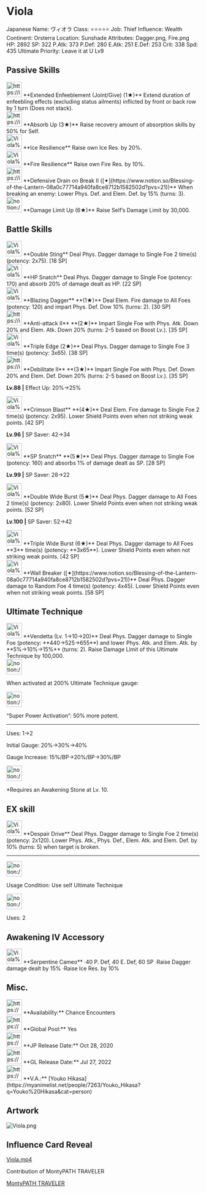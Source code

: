 # Viola

Japanese Name: ヴィオラ
Class: ⭐️⭐️⭐️⭐️⭐️
Job: Thief
Influence: Wealth
Continent: Orsterra
Location: Sunshade
Attributes: Dagger.png, Fire.png
HP: 2892
SP: 322
P.Atk: 373
P.Def: 280
E.Atk: 251
E.Def: 253
Crit: 338
Spd: 435
Ultimate Priority: Leave it at U Lv9

## Passive Skills

<aside>
<img src="https://img.game8.jp/7217336/57608b3899d6789553779c14b3801788.png/show" alt="https://img.game8.jp/7217336/57608b3899d6789553779c14b3801788.png/show" width="40px" /> **Extended Enfeeblement (Joint/Give) (1★)**
Extend duration of enfeebling effects (excluding status ailments) inflicted by front or back row by 1 turn (Does not stack).

</aside>

<aside>
<img src="https://img.game8.jp/6974758/ed1f5333f598ef855fa826559dfa3ac9.png/show" alt="https://img.game8.jp/6974758/ed1f5333f598ef855fa826559dfa3ac9.png/show" width="40px" /> **Absorb Up (3★)**
Raise recovery amount of absorption skills by 50% for Self.

</aside>

<aside>
<img src="Viola%205251b06411cc42dc992990a04d2eddd3/Ice_Resilience.png" alt="Viola%205251b06411cc42dc992990a04d2eddd3/Ice_Resilience.png" width="40px" /> **Ice Resilience**
Raise own Ice Res. by 20%.

</aside>

<aside>
<img src="Viola%205251b06411cc42dc992990a04d2eddd3/Fire_Resilience.png" alt="Viola%205251b06411cc42dc992990a04d2eddd3/Fire_Resilience.png" width="40px" /> **Fire Resilience**
Raise own Fire Res. by 10%.

</aside>

<aside>
<img src="https://img.game8.jp/6930259/b048c4041f8f82634b3892418bfc02fd.png/show" alt="https://img.game8.jp/6930259/b048c4041f8f82634b3892418bfc02fd.png/show" width="40px" /> **Defensive Drain on Break II ([✦](https://www.notion.so/Blessing-of-the-Lantern-08a0c77714a940fa8ce8712b1582502d?pvs=21))**
When breaking an enemy: Lower Phys. Def. and Elem. Def. by 15% (turns: 3).

</aside>

<aside>
<img src="notion://custom_emoji/2482af5e-3bb7-4af8-a110-df4150e44521/17debbc6-5396-80a6-933a-007af3a7f551" alt="notion://custom_emoji/2482af5e-3bb7-4af8-a110-df4150e44521/17debbc6-5396-80a6-933a-007af3a7f551" width="40px" /> **Damage Limit Up (6★)**
Raise Self’s Damage Limit by 30,000.

</aside>

## Battle Skills

<aside>
<img src="Viola%205251b06411cc42dc992990a04d2eddd3/Dagger.png" alt="Viola%205251b06411cc42dc992990a04d2eddd3/Dagger.png" width="40px" /> **Double Sting**
Deal Phys. Dagger damage to Single Foe 2 time(s) (potency: 2x75). [18 SP]

</aside>

<aside>
<img src="Viola%205251b06411cc42dc992990a04d2eddd3/Dagger%201.png" alt="Viola%205251b06411cc42dc992990a04d2eddd3/Dagger%201.png" width="40px" /> **HP Snatch**
Deal Phys. Dagger damage to Single Foe (potency: 170) and absorb 20% of damage dealt as HP. [22 SP]

</aside>

<aside>
<img src="Viola%205251b06411cc42dc992990a04d2eddd3/Fire.png" alt="Viola%205251b06411cc42dc992990a04d2eddd3/Fire.png" width="40px" /> **Blazing Dagger** **(1★)**
Deal Elem. Fire damage to All Foes (potency: 120) and impart Phys. Def. Dow 10% (turns: 2). [30 SP]

</aside>

<aside>
<img src="https://img.game8.jp/6909196/ce50237128dbdac99dd75aad5895bba1.png/show" alt="https://img.game8.jp/6909196/ce50237128dbdac99dd75aad5895bba1.png/show" width="40px" /> **Anti-attack II** **(2★)**
Impart Single Foe with Phys. Atk. Down 20% and Elem. Atk. Down 20% (turns: 2-5 based on Boost Lv.). [35 SP]

</aside>

<aside>
<img src="Viola%205251b06411cc42dc992990a04d2eddd3/Dagger%202.png" alt="Viola%205251b06411cc42dc992990a04d2eddd3/Dagger%202.png" width="40px" /> **Triple Edge (2★)**
Deal Phys. Dagger damage to Single Foe 3 time(s) (potency: 3x65). [38 SP]

</aside>

<aside>
<img src="https://img.game8.jp/6909196/ce50237128dbdac99dd75aad5895bba1.png/show" alt="https://img.game8.jp/6909196/ce50237128dbdac99dd75aad5895bba1.png/show" width="40px" /> **Debilitate II** **(3★)**
Impart Single Foe with Phys. Def. Down 20% and Elem. Def. Down 20% (turns: 2-5 based on Boost Lv.). [35 SP]

**Lv.88 |** Effect Up: 20%→25%

</aside>

<aside>
<img src="Viola%205251b06411cc42dc992990a04d2eddd3/Fire%201.png" alt="Viola%205251b06411cc42dc992990a04d2eddd3/Fire%201.png" width="40px" /> **Crimson Blast** **(4★)**
Deal Elem. Fire damage to Single Foe 2 time(s) (potency: 2x95). Lower Shield Points even when not striking weak points. [42 SP]

**Lv.96 |** SP Saver: 42→34

</aside>

<aside>
<img src="Viola%205251b06411cc42dc992990a04d2eddd3/Dagger%203.png" alt="Viola%205251b06411cc42dc992990a04d2eddd3/Dagger%203.png" width="40px" /> **SP Snatch** **(5★)**
Deal Phys. Dagger damage to Single Foe (potency: 160) and absorbs 1% of damage dealt as SP. [28 SP]

**Lv.99 |** SP Saver: 28→22

</aside>

<aside>
<img src="Viola%205251b06411cc42dc992990a04d2eddd3/Dagger%204.png" alt="Viola%205251b06411cc42dc992990a04d2eddd3/Dagger%204.png" width="40px" /> **Double Wide Burst (5★)**
Deal Phys. Dagger damage to All Foes 2 time(s) (potency: 2x80). Lower Shield Points even when not striking weak points. [52 SP]

**Lv.100 |** SP Saver: 52→42

<aside>
<img src="Viola%205251b06411cc42dc992990a04d2eddd3/Dagger%204.png" alt="Viola%205251b06411cc42dc992990a04d2eddd3/Dagger%204.png" width="40px" /> **Triple Wide Burst (6★)**
Deal Phys. Dagger damage to All Foes **3** time(s) (potency: **3x65**). Lower Shield Points even when not striking weak points. [42 SP]

</aside>

</aside>

<aside>
<img src="Viola%205251b06411cc42dc992990a04d2eddd3/Dagger%202.png" alt="Viola%205251b06411cc42dc992990a04d2eddd3/Dagger%202.png" width="40px" /> **Wall Breaker ([✦](https://www.notion.so/Blessing-of-the-Lantern-08a0c77714a940fa8ce8712b1582502d?pvs=21))**
Deal Phys. Dagger damage to Random Foe 4 time(s) (potency: 4x45). Lower Shield Points even when not striking weak points. [58 SP]

</aside>

## Ultimate Technique

<aside>
<img src="Viola%205251b06411cc42dc992990a04d2eddd3/Dagger%205.png" alt="Viola%205251b06411cc42dc992990a04d2eddd3/Dagger%205.png" width="40px" /> **Vendetta (Lv. 1→10→20)**
Deal Phys. Dagger damage to Single Foe (potency: **440→525→655**) and lower Phys. Atk. and Elem. Atk. by **5%→10%→15%** (turns: 2). Raise Damage Limit of this Ultimate Technique by 100,000.

<aside>
<img src="notion://custom_emoji/2482af5e-3bb7-4af8-a110-df4150e44521/137ebbc6-5396-80a2-a199-007a067e9993" alt="notion://custom_emoji/2482af5e-3bb7-4af8-a110-df4150e44521/137ebbc6-5396-80a2-a199-007a067e9993" width="40px" />

When activated at 200% Ultimate Technique gauge:

<aside>
<img src="notion://custom_emoji/2482af5e-3bb7-4af8-a110-df4150e44521/193ebbc6-5396-8035-8eea-007a52e85f9d" alt="notion://custom_emoji/2482af5e-3bb7-4af8-a110-df4150e44521/193ebbc6-5396-8035-8eea-007a52e85f9d" width="40px" />

“Super Power Activation”: 50% more potent.

</aside>

</aside>

---

Uses:
1→2

Initial Gauge:
20%→30%→40%

Gauge Increase:
15%/BP→20%/BP→30%/BP

<aside>
<img src="notion://custom_emoji/2482af5e-3bb7-4af8-a110-df4150e44521/182ebbc6-5396-80af-9978-007ac248795b" alt="notion://custom_emoji/2482af5e-3bb7-4af8-a110-df4150e44521/182ebbc6-5396-80af-9978-007ac248795b" width="40px" />

*Requires an Awakening Stone at Lv. 10.

</aside>

</aside>

## EX skill

<aside>
<img src="Viola%205251b06411cc42dc992990a04d2eddd3/Dagger%205.png" alt="Viola%205251b06411cc42dc992990a04d2eddd3/Dagger%205.png" width="40px" /> **Despair Drive**
Deal Phys. Dagger damage to Single Foe 2 time(s) (potency: 2x120). Lower Phys. Atk., Phys. Def., Elem. Atk. and Elem. Def. by 10% (turns: 5) when target is broken.

---

<aside>
<img src="notion://custom_emoji/2482af5e-3bb7-4af8-a110-df4150e44521/137ebbc6-5396-802c-b9bc-007a54884b6f" alt="notion://custom_emoji/2482af5e-3bb7-4af8-a110-df4150e44521/137ebbc6-5396-802c-b9bc-007a54884b6f" width="40px" />

Usage Condition: Use self Ultimate Technique

</aside>

<aside>
<img src="notion://custom_emoji/2482af5e-3bb7-4af8-a110-df4150e44521/137ebbc6-5396-80ba-9f36-007a936447ac" alt="notion://custom_emoji/2482af5e-3bb7-4af8-a110-df4150e44521/137ebbc6-5396-80ba-9f36-007a936447ac" width="40px" />

Uses: 2

</aside>

</aside>

## Awakening IV Accessory

<aside>
<img src="Viola%205251b06411cc42dc992990a04d2eddd3/Awakening_IV.png" alt="Viola%205251b06411cc42dc992990a04d2eddd3/Awakening_IV.png" width="40px" /> **Serpentine Cameo**
·40 P. Def, 40 E. Def, 60 SP
·Raise Dagger damage dealt by 15%
·Raise Ice Res. by 10%

</aside>

## Misc.

<aside>
<img src="https://www.notion.so/icons/gift_gray.svg" alt="https://www.notion.so/icons/gift_gray.svg" width="40px" /> **Availability:** Chance Encounters

</aside>

<aside>
<img src="https://www.notion.so/icons/globe_gray.svg" alt="https://www.notion.so/icons/globe_gray.svg" width="40px" /> **Global Pool:** Yes

</aside>

<aside>
<img src="https://www.notion.so/icons/calendar_red.svg" alt="https://www.notion.so/icons/calendar_red.svg" width="40px" /> **JP Release Date:**
Oct 28, 2020

</aside>

<aside>
<img src="https://www.notion.so/icons/calendar_blue.svg" alt="https://www.notion.so/icons/calendar_blue.svg" width="40px" /> **GL Release Date:**
Jul 27, 2022

</aside>

<aside>
<img src="https://www.notion.so/icons/microphone_gray.svg" alt="https://www.notion.so/icons/microphone_gray.svg" width="40px" /> **V.A.:** [Youko Hikasa](https://myanimelist.net/people/7263/Youko_Hikasa?q=Youko%20Hikasa&cat=person)

</aside>

## Artwork

![Viola.png](Viola%205251b06411cc42dc992990a04d2eddd3/Viola.png)

## Influence Card Reveal

[Viola.mp4](Viola%205251b06411cc42dc992990a04d2eddd3/Viola.mp4)

Contribution of MontyPATH TRAVELER

[MontyPATH TRAVELER](https://www.youtube.com/@MontyPATHTRAVELER)